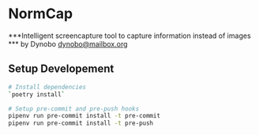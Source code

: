 # NormCap

***Intelligent screencapture tool to capture information instead of images *** by Dynobo <dynobo@mailbox.org>

## Setup Developement
```sh
# Install dependencies
`poetry install`

# Setup pre-commit and pre-push hooks
pipenv run pre-commit install -t pre-commit
pipenv run pre-commit install -t pre-push
```
